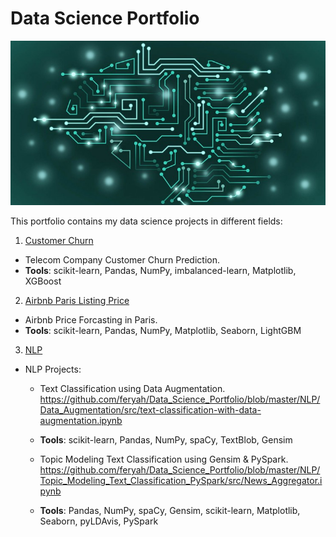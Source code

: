 # Data Science Portfolio
![Data Science Portfolio](Machine-Learning_resize_md.jpg)

This portfolio contains my data science projects in different fields:

1. [Customer Churn](https://github.com/feryah/Data_Science_Portfolio/tree/master/Customer_Churn)
-  Telecom Company Customer Churn Prediction.
- **Tools**: scikit-learn, Pandas, NumPy, imbalanced-learn, Matplotlib, XGBoost

2. [Airbnb Paris Listing Price](https://github.com/feryah/Data_Science_Portfolio/tree/master/Airbnb_Predicting_Paris_Listing_Price)
- Airbnb Price Forcasting in Paris.
- **Tools**: scikit-learn, Pandas, NumPy, Matplotlib, Seaborn, LightGBM

3. [NLP](https://github.com/feryah/Data_Science_Portfolio/tree/master/NLP)
- NLP Projects:

  - Text Classification using Data Augmentation. https://github.com/feryah/Data_Science_Portfolio/blob/master/NLP/Data_Augmentation/src/text-classification-with-data-augmentation.ipynb
  - **Tools**: scikit-learn, Pandas, NumPy, spaCy, TextBlob, Gensim
  
  
  - Topic Modeling Text Classification using Gensim & PySpark.
  https://github.com/feryah/Data_Science_Portfolio/blob/master/NLP/Topic_Modeling_Text_Classification_PySpark/src/News_Aggregator.ipynb
  - **Tools**: Pandas, NumPy, spaCy, Gensim, scikit-learn, Matplotlib, Seaborn, pyLDAvis, PySpark
